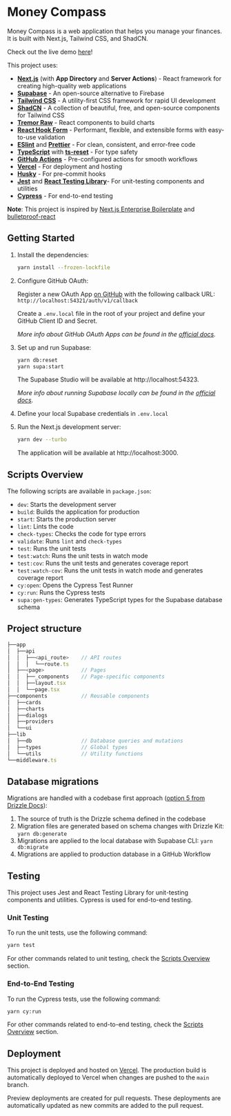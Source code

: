 # Money Compass

Money Compass is a web application that helps you manage your finances. It is built with Next.js, Tailwind CSS, and ShadCN.

Check out the live demo [here](https://money-compass-seven.vercel.app/)!

This project uses:

- **[Next.js](https://nextjs.org/)** (with **App Directory** and **Server Actions**) - React framework for creating high-quality web applications
- **[Supabase](https://supabase.io/)** - An open-source alternative to Firebase
- **[Tailwind CSS](https://tailwindcss.com/)** - A utility-first CSS framework for rapid UI development
- **[ShadCN](https://ui.shadcn.com/)** - A collection of beautiful, free, and open-source components for Tailwind CSS
- **[Tremor Raw](https://www.tremor.so/)** - React components to build charts
- **[React Hook Form](https://react-hook-form.com/)** - Performant, flexible, and extensible forms with easy-to-use validation
- **[ESlint](https://eslint.org/)** and **[Prettier](https://prettier.io/)** - For clean, consistent, and error-free code
- **[TypeScript](https://www.typescriptlang.org/)** with **[ts-reset](https://github.com/total-typescript/ts-reset)** - For type safety
- **[GitHub Actions](https://github.com/features/actions)** - Pre-configured actions for smooth workflows
- **[Vercel](https://vercel.com/)** - For deployment and hosting
- **[Husky](https://typicode.github.io/husky/)** - For pre-commit hooks
- **[Jest](https://jestjs.io/)** and **[React Testing Library](https://testing-library.com/docs/react-testing-library/intro/)**- For unit-testing components and utilities
- **[Cypress](https://www.cypress.io/)** - For end-to-end testing

**Note**: This project is inspired by [Next.js Enterprise Boilerplate](https://github.com/Blazity/next-enterprise/tree/main) and [bulletproof-react](https://github.com/alan2207/bulletproof-react.)

## Getting Started

1. Install the dependencies:

   ```bash
   yarn install --frozen-lockfile
   ```

2. Configure GitHub OAuth:

   Register a new OAuth App [on GitHub](https://github.com/settings/developers) with the following callback URL: `http://localhost:54321/auth/v1/callback`

   Create a `.env.local` file in the root of your project and define your GitHub Client ID and Secret.

   _More info about GitHub OAuth Apps can be found in the [official docs](https://docs.github.com/en/apps/creating-github-apps/registering-a-github-app/registering-a-github-app)._

3. Set up and run Supabase:

   ```bash
   yarn db:reset
   yarn supa:start
   ```

   The Supabase Studio will be available at http://localhost:54323.

   _More info about running Supabase locally can be found in the [official docs](https://supabase.com/docs/guides/local-development/cli/getting-started#running-supabase-locally)._

4. Define your local Supabase credentials in `.env.local`

5. Run the Next.js development server:

   ```bash
   yarn dev --turbo
   ```

   The application will be available at http://localhost:3000.

## Scripts Overview

The following scripts are available in `package.json`:

- `dev`: Starts the development server
- `build`: Builds the application for production
- `start`: Starts the production server
- `lint`: Lints the code
- `check-types`: Checks the code for type errors
- `validate`: Runs `lint` and `check-types`
- `test`: Runs the unit tests
- `test:watch`: Runs the unit tests in watch mode
- `test:cov`: Runs the unit tests and generates coverage report
- `test:watch-cov`: Runs the unit tests in watch mode and generates coverage report
- `cy:open`: Opens the Cypress Test Runner
- `cy:run`: Runs the Cypress tests
- `supa:gen-types`: Generates TypeScript types for the Supabase database schema

## Project structure

```js
├──app
│  ├──api
│  │  ├──<api_route>    // API routes
│  │  │  └──route.ts
│  ├──<page>            // Pages
│  │  ├──_components    // Page-specific components
│  │  ├──layout.tsx
│  │  └──page.tsx
├──components           // Reusable components
│  ├──cards
│  ├──charts
│  ├──dialogs
│  ├──providers
│  └──ui
├──lib
│  ├──db                // Database queries and mutations
│  ├──types             // Global types
│  └──utils             // Utility functions
└──middleware.ts
```

## Database migrations

Migrations are handled with a codebase first approach ([option 5 from Drizzle Docs](https://orm.drizzle.team/docs/migrations)):

1. The source of truth is the Drizzle schema defined in the codebase
2. Migration files are generated based on schema changes with Drizzle Kit: `yarn db:generate`
3. Migrations are applied to the local database with Supabase CLI: `yarn db:migrate`
4. Migrations are applied to production database in a GitHub Workflow

## Testing

This project uses Jest and React Testing Library for unit-testing components and utilities. Cypress is used for end-to-end testing.

### Unit Testing

To run the unit tests, use the following command:

```bash
yarn test
```

For other commands related to unit testing, check the [Scripts Overview](#scripts-overview) section.

### End-to-End Testing

To run the Cypress tests, use the following command:

```bash
yarn cy:run
```

For other commands related to end-to-end testing, check the [Scripts Overview](#scripts-overview) section.

## Deployment

This project is deployed and hosted on [Vercel](https://vercel.com/). The production build is automatically deployed to Vercel when changes are pushed to the `main` branch.

Preview deployments are created for pull requests. These deployments are automatically updated as new commits are added to the pull request.
